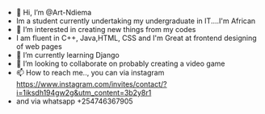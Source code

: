 - 👋 Hi, I’m @Art-Ndiema
- Im a student currently undertaking my undergraduate in IT....I'm African
- 👀 I’m interested in creating new things from my codes
- I am fluent in C++, Java,HTML, CSS and I'm Great at frontend designing of web pages
- 🌱 I’m currently learning Django
- 💞️ I’m looking to collaborate on probably creating a video game
- 📫 How to reach me.., you can via instagram https://www.instagram.com/invites/contact/?i=1iksdh194gw2g&utm_content=3b2y8r1
- and via whatsapp +254746367905

<!---
Art-Ndiema/Art-Ndiema is a ✨ special ✨ repository because its `README.md` (this file) appears on your GitHub profile.
You can click the Preview link to take a look at your changes.
--->
